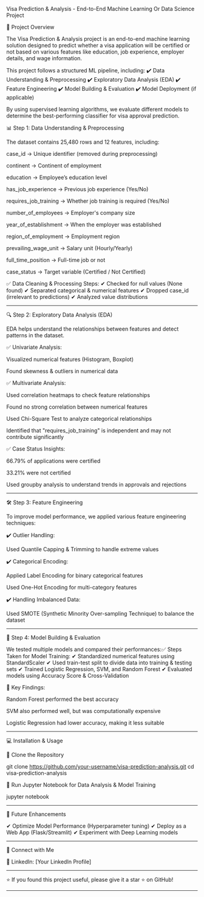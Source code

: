 Visa Prediction & Analysis - End-to-End Machine Learning Or Data Science Project

🚀 Project Overview

The Visa Prediction & Analysis project is an end-to-end machine learning solution designed to predict whether a visa application will be certified or not based on various features like education, job experience, employer details, and wage information.

This project follows a structured ML pipeline, including:
✔️ Data Understanding & Preprocessing
✔️ Exploratory Data Analysis (EDA)
✔️ Feature Engineering
✔️ Model Building & Evaluation
✔️ Model Deployment (if applicable)

By using supervised learning algorithms, we evaluate different models to determine the best-performing classifier for visa approval prediction.

📊 Step 1: Data Understanding & Preprocessing

The dataset contains 25,480 rows and 12 features, including:

case_id → Unique identifier (removed during preprocessing)

continent → Continent of employment

education → Employee’s education level

has_job_experience → Previous job experience (Yes/No)

requires_job_training → Whether job training is required (Yes/No)

number_of_employees → Employer's company size

year_of_establishment → When the employer was established

region_of_employment → Employment region

prevailing_wage_unit → Salary unit (Hourly/Yearly)

full_time_position → Full-time job or not

case_status → Target variable (Certified / Not Certified)

✅ Data Cleaning & Processing Steps:
✔ Checked for null values (None found)
✔ Separated categorical & numerical features
✔ Dropped case_id (irrelevant to predictions)
✔ Analyzed value distributions

---

🔍 Step 2: Exploratory Data Analysis (EDA)

EDA helps understand the relationships between features and detect patterns in the dataset.

✅ Univariate Analysis:

Visualized numerical features (Histogram, Boxplot)

Found skewness & outliers in numerical data

✅ Multivariate Analysis:

Used correlation heatmaps to check feature relationships

Found no strong correlation between numerical features

Used Chi-Square Test to analyze categorical relationships

Identified that "requires_job_training" is independent and may not contribute significantly

✅ Case Status Insights:

66.79% of applications were certified

33.21% were not certified

Used groupby analysis to understand trends in approvals and rejections

---

🛠 Step 3: Feature Engineering

To improve model performance, we applied various feature engineering techniques:

✔️ Outlier Handling:

Used Quantile Capping & Trimming to handle extreme values

✔️ Categorical Encoding:

Applied Label Encoding for binary categorical features

Used One-Hot Encoding for multi-category features

✔️ Handling Imbalanced Data:

Used SMOTE (Synthetic Minority Over-sampling Technique) to balance the dataset

---

🤖 Step 4: Model Building & Evaluation

We tested multiple models and compared their performances:✅ Steps Taken for Model Training:
✔ Standardized numerical features using StandardScaler
✔ Used train-test split to divide data into training & testing sets
✔ Trained Logistic Regression, SVM, and Random Forest
✔ Evaluated models using Accuracy Score & Cross-Validation

📌 Key Findings:

Random Forest performed the best accuracy

SVM also performed well, but was computationally expensive

Logistic Regression had lower accuracy, making it less suitable

---

💻 Installation & Usage

🔹 Clone the Repository

git clone https://github.com/your-username/visa-prediction-analysis.git
cd visa-prediction-analysis

🔹 Run Jupyter Notebook for Data Analysis & Model Training

jupyter notebook

---

🚀 Future Enhancements

✔ Optimize Model Performance (Hyperparameter tuning)
✔ Deploy as a Web App (Flask/Streamlit)
✔ Experiment with Deep Learning models

---

🔗 Connect with Me

📌 LinkedIn: [Your LinkedIn Profile]

---

⭐ If you found this project useful, please give it a star ⭐ on GitHub!

---

